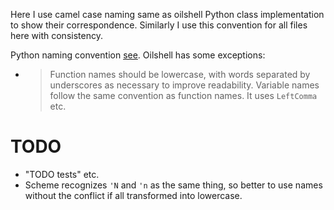 Here I use camel case naming same as oilshell Python class implementation to show their correspondence. Similarly I use this convention for all files here with consistency.

Python naming convention [see](https://stackoverflow.com/a/42127721/21294350). Oilshell has some exceptions:
- > Function names should be lowercase, with words separated by underscores as necessary to improve readability.
  > Variable names follow the same convention as function names.
  It uses `LeftComma` etc.

# TODO
- "TODO tests" etc.
- Scheme recognizes `'N` and `'n` as the same thing, so better to use names without the conflict if all transformed into lowercase.
